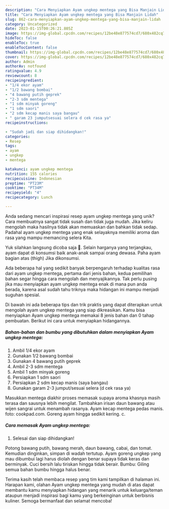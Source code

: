 ```yaml
---
description: "Cara Menyiapkan Ayam ungkep mentega yang Bisa Manjain Lidah"
title: "Cara Menyiapkan Ayam ungkep mentega yang Bisa Manjain Lidah"
slug: 862-cara-menyiapkan-ayam-ungkep-mentega-yang-bisa-manjain-lidah
category: Uncategorized
date: 2023-01-15T00:26:21.805Z
image: https://img-global.cpcdn.com/recipes/12be48e877574cd7/680x482cq70/ayam-ungkep-mentega-foto-resep-utama.jpg
hideToc: false
enableToc: true
enableTocContent: false
thumbnail: https://img-global.cpcdn.com/recipes/12be48e877574cd7/680x482cq70/ayam-ungkep-mentega-foto-resep-utama.jpg
cover: https://img-global.cpcdn.com/recipes/12be48e877574cd7/680x482cq70/ayam-ungkep-mentega-foto-resep-utama.jpg
author: Admin
authorAv: notfound
ratingvalue: 4.9
reviewcount: 8
recipeingredient:
- "1/4 ekor ayam"
- "1/2 bawang bombai"
- "4 bawang putih geprek"
- "2-3 sdm mentega"
- "1 sdm minyak goreng"
- "1 sdm saori"
- "2 sdm kecap manis saya bangau"
- " garam 23 jumputsesuai selera d cek rasa ya"
recipeinstructions:

- "Sudah jadi dan siap dihidangkan!"
categories:
- Resep
tags:
- ayam
- ungkep
- mentega

katakunci: ayam ungkep mentega 
nutrition: 155 calories
recipecuisine: Indonesian
preptime: "PT23M"
cooktime: "PT34M"
recipeyield: "4"
recipecategory: Lunch

---
```





Anda sedang mencari inspirasi resep ayam ungkep mentega yang unik? Cara membuatnya sangat tidak susah dan tidak juga mudah. Jika keliru mengolah maka hasilnya tidak akan memuaskan dan bahkan tidak sedap. Padahal ayam ungkep mentega yang enak selayaknya memiliki aroma dan rasa yang mampu memancing selera Kita.





Yuk silahkan langsung dicoba saja 🙏. Selain harganya yang terjangkau, ayam dapat di konsumsi baik anak-anak sampai orang dewasa. Paha ayam bagian atas (thigh) Jika dikonsumsi.

Ada beberapa hal yang sedikit banyak berpengaruh terhadap kualitas rasa dari ayam ungkep mentega, pertama dari jenis bahan, kedua pemilihan bahan segar hingga cara mengolah dan menyajikannya. Tak perlu pusing jika mau menyiapkan ayam ungkep mentega enak di mana pun anda berada, karena asal sudah tahu triknya maka hidangan ini mampu menjadi suguhan spesial.






Di bawah ini ada beberapa tips dan trik praktis yang dapat diterapkan untuk mengolah ayam ungkep mentega yang siap dikreasikan. Kamu bisa menyiapkan Ayam ungkep mentega memakai 8 jenis bahan dan 0 tahap pembuatan. Berikut ini cara untuk menyiapkan hidangannya.

<!--inarticleads1-->

##### Bahan-bahan dan bumbu yang dibutuhkan dalam menyiapkan Ayam ungkep mentega:

1. Ambil 1/4 ekor ayam
1. Gunakan 1/2 bawang bombai
1. Gunakan 4 bawang putih geprek
1. Ambil 2-3 sdm mentega
1. Ambil 1 sdm minyak goreng
1. Persiapkan 1 sdm saori
1. Persiapkan 2 sdm kecap manis (saya bangau)
1. Gunakan  garam 2-3 jumput/sesuai selera (d cek rasa ya)


Masukkan mentega diakhir proses memasak supaya aroma khasnya masih terasa dan sausnya lebih mengilat. Tambahkan irisan daun bawang atau wijen sangrai untuk menambah rasanya. Ayam kecap mentega pedas manis. foto: cookpad.com. Goreng ayam hingga sedikit kering. c. 

<!--inarticleads2-->

##### Cara memasak Ayam ungkep mentega:


1. Selesai dan siap dihidangkan!

Potong bawang putih, bawang merah, daun bawang, cabai, dan tomat. Kemudian dinginkan, simpan di wadah tertutup. Ayam goreng ungkep yang mau dibumbui lagi harus diolah dengan benar supaya tidak keras dan berminyak. Cuci bersih lalu tiriskan hingga tidak berair. Bumbu: Giling semua bahan bumbu hingga halus benar. 

Terima kasih telah membaca resep yang tim kami tampilkan di halaman ini. Harapan kami, olahan Ayam ungkep mentega yang mudah di atas dapat membantu kamu menyiapkan hidangan yang menarik untuk keluarga/teman ataupun menjadi inspirasi bagi kamu yang berkeinginan untuk berbisnis kuliner. Semoga bermanfaat dan selamat mencoba!
